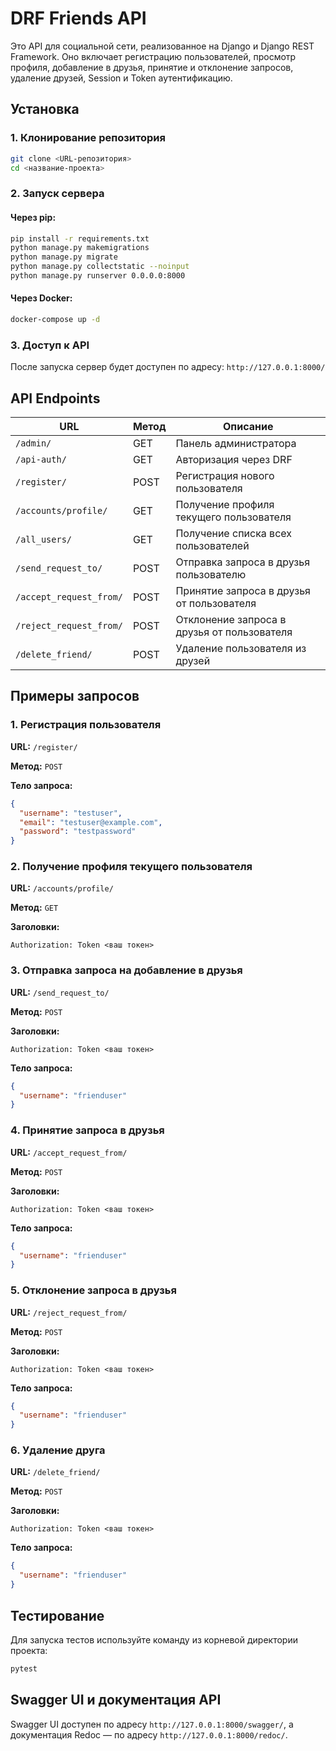 # DRF Friends API

Это API для социальной сети, реализованное на Django и Django REST Framework. Оно включает регистрацию пользователей, просмотр профиля, добавление в друзья, принятие и отклонение запросов, удаление друзей, Session и Token аутентификацию.

## Установка

### 1. Клонирование репозитория

```bash
git clone <URL-репозитория>
cd <название-проекта>
```

### 2. Запуск сервера

#### Через pip:

```bash
pip install -r requirements.txt
python manage.py makemigrations
python manage.py migrate
python manage.py collectstatic --noinput
python manage.py runserver 0.0.0.0:8000
```

#### Через Docker:

```bash
docker-compose up -d
```

### 3. Доступ к API

После запуска сервер будет доступен по адресу: `http://127.0.0.1:8000/`

## API Endpoints

| URL                         | Метод | Описание                                      |
|-----------------------------|-------|-----------------------------------------------|
| `/admin/`                   | GET   | Панель администратора                         |
| `/api-auth/`                | GET   | Авторизация через DRF                         |
| `/register/`                | POST  | Регистрация нового пользователя               |
| `/accounts/profile/`        | GET   | Получение профиля текущего пользователя       |
| `/all_users/`               | GET   | Получение списка всех пользователей           |
| `/send_request_to/`         | POST  | Отправка запроса в друзья пользователю        |
| `/accept_request_from/`     | POST  | Принятие запроса в друзья от пользователя     |
| `/reject_request_from/`     | POST  | Отклонение запроса в друзья от пользователя   |
| `/delete_friend/`           | POST  | Удаление пользователя из друзей               |

## Примеры запросов

### 1. Регистрация пользователя

**URL:** `/register/`

**Метод:** `POST`

**Тело запроса:**

```json
{
  "username": "testuser",
  "email": "testuser@example.com",
  "password": "testpassword"
}
```

### 2. Получение профиля текущего пользователя

**URL:** `/accounts/profile/`

**Метод:** `GET`

**Заголовки:**

```http
Authorization: Token <ваш токен>
```

### 3. Отправка запроса на добавление в друзья

**URL:** `/send_request_to/`

**Метод:** `POST`

**Заголовки:**

```http
Authorization: Token <ваш токен>
```

**Тело запроса:**

```json
{
  "username": "frienduser"
}
```

### 4. Принятие запроса в друзья

**URL:** `/accept_request_from/`

**Метод:** `POST`

**Заголовки:**

```http
Authorization: Token <ваш токен>
```

**Тело запроса:**

```json
{
  "username": "frienduser"
}
```

### 5. Отклонение запроса в друзья

**URL:** `/reject_request_from/`

**Метод:** `POST`

**Заголовки:**

```http
Authorization: Token <ваш токен>
```

**Тело запроса:**

```json
{
  "username": "frienduser"
}
```

### 6. Удаление друга

**URL:** `/delete_friend/`

**Метод:** `POST`

**Заголовки:**

```http
Authorization: Token <ваш токен>
```

**Тело запроса:**

```json
{
  "username": "frienduser"
}
```

## Тестирование

Для запуска тестов используйте команду из корневой директории проекта:

```bash
pytest
```

## Swagger UI и документация API

Swagger UI доступен по адресу `http://127.0.0.1:8000/swagger/`, а документация Redoc — по адресу `http://127.0.0.1:8000/redoc/`.
